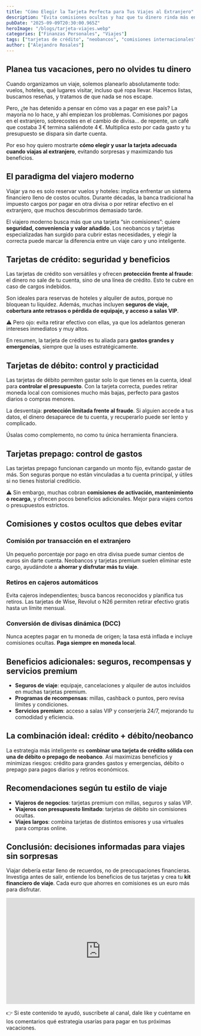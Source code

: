 ```yaml
---
title: "Cómo Elegir la Tarjeta Perfecta para Tus Viajes al Extranjero"
description: "Evita comisiones ocultas y haz que tu dinero rinda más en cada viaje con estas estrategias financieras indispensables."
pubDate: "2025-09-09T20:30:00.965Z"
heroImage: "/blogs/tarjeta-viajes.webp"
categories: ["Finanzas Personales", "Viajes"]
tags: ["tarjetas de crédito", "neobancos", "comisiones internacionales", "viajes inteligentes"]
author: ["Alejandro Rosales"]
---
```


## Planea tus vacaciones, pero no olvides tu dinero

Cuando organizamos un viaje, solemos planearlo absolutamente todo: vuelos, hoteles, qué lugares visitar, incluso qué ropa llevar. Hacemos listas, buscamos reseñas, y tratamos de que nada se nos escape.  

Pero, ¿te has detenido a pensar en cómo vas a pagar en ese país? La mayoría no lo hace, y ahí empiezan los problemas. Comisiones por pagos en el extranjero, sobrecostes en el cambio de divisa… de repente, un café que costaba 3 € termina saliéndote 4 €. Multiplica esto por cada gasto y tu presupuesto se dispara sin darte cuenta.

Por eso hoy quiero mostrarte **cómo elegir y usar la tarjeta adecuada cuando viajas al extranjero**, evitando sorpresas y maximizando tus beneficios.

## El paradigma del viajero moderno

Viajar ya no es solo reservar vuelos y hoteles: implica enfrentar un sistema financiero lleno de costos ocultos. Durante décadas, la banca tradicional ha impuesto cargos por pagar en otra divisa o por retirar efectivo en el extranjero, que muchos descubrimos demasiado tarde.  

El viajero moderno busca más que una tarjeta “sin comisiones”: quiere **seguridad, conveniencia y valor añadido**. Los neobancos y tarjetas especializadas han surgido para cubrir estas necesidades, y elegir la correcta puede marcar la diferencia entre un viaje caro y uno inteligente.

## Tarjetas de crédito: seguridad y beneficios

Las tarjetas de crédito son versátiles y ofrecen **protección frente al fraude**: el dinero no sale de tu cuenta, sino de una línea de crédito. Esto te cubre en caso de cargos indebidos.  

Son ideales para reservas de hoteles y alquiler de autos, porque no bloquean tu liquidez. Además, muchas incluyen **seguros de viaje, cobertura ante retrasos o pérdida de equipaje, y acceso a salas VIP**.  

⚠️ Pero ojo: evita retirar efectivo con ellas, ya que los adelantos generan intereses inmediatos y muy altos.

En resumen, la tarjeta de crédito es tu aliada para **gastos grandes y emergencias**, siempre que la uses estratégicamente.

## Tarjetas de débito: control y practicidad

Las tarjetas de débito permiten gastar solo lo que tienes en la cuenta, ideal para **controlar el presupuesto**. Con la tarjeta correcta, puedes retirar moneda local con comisiones mucho más bajas, perfecto para gastos diarios o compras menores.  

La desventaja: **protección limitada frente al fraude**. Si alguien accede a tus datos, el dinero desaparece de tu cuenta, y recuperarlo puede ser lento y complicado.  

Úsalas como complemento, no como tu única herramienta financiera.

## Tarjetas prepago: control de gastos

Las tarjetas prepago funcionan cargando un monto fijo, evitando gastar de más. Son seguras porque no están vinculadas a tu cuenta principal, y útiles si no tienes historial crediticio.  

⚠️ Sin embargo, muchas cobran **comisiones de activación, mantenimiento o recarga**, y ofrecen pocos beneficios adicionales. Mejor para viajes cortos o presupuestos estrictos.

## Comisiones y costos ocultos que debes evitar

### Comisión por transacción en el extranjero
Un pequeño porcentaje por pago en otra divisa puede sumar cientos de euros sin darte cuenta. Neobancos y tarjetas premium suelen eliminar este cargo, ayudándote a **ahorrar y disfrutar más tu viaje**.

### Retiros en cajeros automáticos
Evita cajeros independientes; busca bancos reconocidos y planifica tus retiros. Las tarjetas de Wise, Revolut o N26 permiten retirar efectivo gratis hasta un límite mensual.

### Conversión de divisas dinámica (DCC)
Nunca aceptes pagar en tu moneda de origen; la tasa está inflada e incluye comisiones ocultas. **Paga siempre en moneda local**.

## Beneficios adicionales: seguros, recompensas y servicios premium

- **Seguros de viaje**: equipaje, cancelaciones y alquiler de autos incluidos en muchas tarjetas premium.  
- **Programas de recompensas**: millas, cashback o puntos, pero revisa límites y condiciones.  
- **Servicios premium**: acceso a salas VIP y conserjería 24/7, mejorando tu comodidad y eficiencia.

## La combinación ideal: crédito + débito/neobanco

La estrategia más inteligente es **combinar una tarjeta de crédito sólida con una de débito o prepago de neobanco**. Así maximizas beneficios y minimizas riesgos: crédito para grandes gastos y emergencias, débito o prepago para pagos diarios y retiros económicos.

## Recomendaciones según tu estilo de viaje

- **Viajeros de negocios**: tarjetas premium con millas, seguros y salas VIP.  
- **Viajeros con presupuesto limitado**: tarjetas de débito sin comisiones ocultas.  
- **Viajes largos**: combina tarjetas de distintos emisores y usa virtuales para compras online.

## Conclusión: decisiones informadas para viajes sin sorpresas

Viajar debería estar lleno de recuerdos, no de preocupaciones financieras. Investiga antes de salir, entiende los beneficios de tus tarjetas y crea tu **kit financiero de viaje**. Cada euro que ahorres en comisiones es un euro más para disfrutar.

<div class="iframe-container" style="position: relative; width: 100%; height: 0; padding-bottom: 56.25%; overflow: hidden;">
  <iframe width="560" height="315" src="https://www.youtube.com/embed/m6zo_XzReII?si=mDHYevlsaLC2whXB" title="YouTube video player" frameborder="0" allow="accelerometer; autoplay; clipboard-write; encrypted-media; gyroscope; picture-in-picture; web-share" allowfullscreen style="position: absolute; top: 0; left: 0; width: 100%; height: 100%; border: none;"></iframe>
</div>

👉 Si este contenido te ayudó, suscríbete al canal, dale like y cuéntame en los comentarios qué estrategia usarías para pagar en tus próximas vacaciones.
